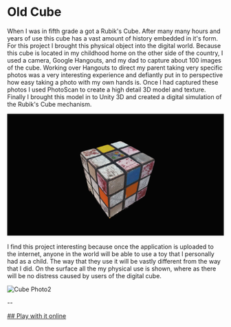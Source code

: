 # Old Cube

When I was in fifth grade a got a Rubik's Cube. After many many hours and years of use this cube has a vast amount of history embedded in it's form. For this project I brought this physical object into the digital world. Because this cube is located in my childhood home on the other side of the country, I used a camera, Google Hangouts, and my dad to capture about 100 images of the cube. Working over Hangouts to direct my parent taking very specific photos was a very interesting experience and defiantly put in to perspective how easy taking a photo with my own hands is. Once I had captured these photos I used PhotoScan to create a high detail 3D model and texture. Finally I brought this model in to Unity 3D and created a digital simulation of the Rubik's Cube mechanism.

![Cube Photo1](assets/pic1.jpg)

I find this project interesting because once the application is uploaded to the internet, anyone in the world will be able to use a toy that I personally had as a child. The way that they use it will be vastly different from the way that I did. On the surface all the my physical use is shown, where as there will be no distress caused by users of the digital cube.

![Cube Photo2](assets/pic2.jpg)

--

[## Play with it online](http://akiva.itch.io/old-cube)